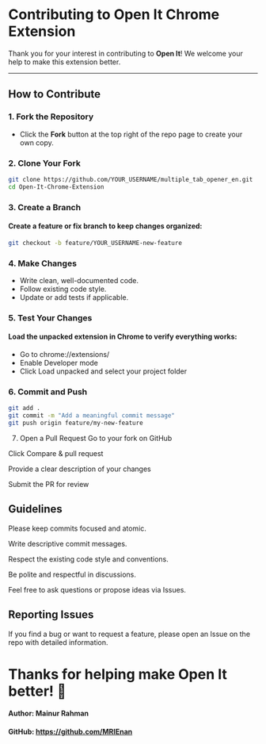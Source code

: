 # Contributing to Open It Chrome Extension

Thank you for your interest in contributing to **Open It**! We welcome your help to make this extension better.

---

## How to Contribute

### 1. Fork the Repository
- Click the **Fork** button at the top right of the repo page to create your own copy.

### 2. Clone Your Fork
```bash
git clone https://github.com/YOUR_USERNAME/multiple_tab_opener_en.git
cd Open-It-Chrome-Extension
```


### 3. Create a Branch
#### Create a feature or fix branch to keep changes organized:
```bash
git checkout -b feature/YOUR_USERNAME-new-feature
```

### 4. Make Changes
- Write clean, well-documented code.
- Follow existing code style.
- Update or add tests if applicable.


### 5. Test Your Changes
#### Load the unpacked extension in Chrome to verify everything works:
- Go to chrome://extensions/
- Enable Developer mode
- Click Load unpacked and select your project folder


### 6. Commit and Push
```bash
git add .
git commit -m "Add a meaningful commit message"
git push origin feature/my-new-feature

```

7. Open a Pull Request
Go to your fork on GitHub

Click Compare & pull request

Provide a clear description of your changes

Submit the PR for review


## Guidelines
Please keep commits focused and atomic.

Write descriptive commit messages.

Respect the existing code style and conventions.

Be polite and respectful in discussions.

Feel free to ask questions or propose ideas via Issues.

## Reporting Issues
If you find a bug or want to request a feature, please open an Issue on the repo with detailed information.


# Thanks for helping make Open It better! 🙌
#### Author: Mainur Rahman
#### GitHub: https://github.com/MRIEnan